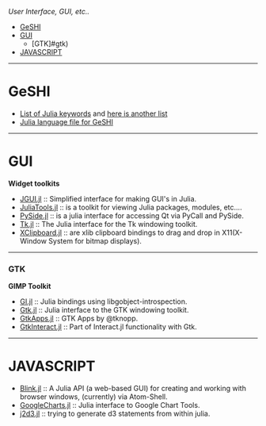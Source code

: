 *User Interface, GUI, etc..*

* [GeSHI](#geshi)
* [GUI](#gui)
   * [GTK]#gtk)
* [JAVASCRIPT](#javascript)

----

# GeSHI 
- [List of Julia keywords](https://github.com/JuliaLang/julia/blob/master/contrib/julia-mode.el#L79-L108) and [here is another list](https://github.com/JuliaLang/julia/commit/71c0aa3e5660258af5c042058d5d8d3b82d93efb)
- [Julia language file for GeSHI](https://github.com/john9631/JuliaDocs/blob/master/julia.php)

----

# GUI 
**Widget toolkits**
- [JGUI.jl](https://github.com/jverzani/JGUI.jl) :: Simplified interface for making GUI's in Julia.
- [JuliaTools.jl](https://github.com/tknopp/JuliaTools.jl) :: is a toolkit for viewing Julia packages, modules, etc....
- [PySide.jl](https://github.com/jverzani/PySide.jl) :: is a julia interface for accessing Qt via PyCall and PySide.
- [Tk.jl](https://github.com/JuliaLang/Tk.jl) :: The Julia interface for the Tk windowing toolkit.
- [XClipboard.jl](https://github.com/kmsquire/XClipboard.jl) :: are xlib clipboard bindings to drag and drop in X11(X-Window System for bitmap displays). 

----

### GTK
**GIMP Toolkit**
- [GI.jl](https://github.com/bfredl/GI.jl) :: Julia bindings using libgobject-introspection.
- [Gtk.jl](https://github.com/JuliaLang/Gtk.jl) :: Julia interface to the GTK windowing toolkit.
- [GtkApps.jl](https://github.com/tknopp/GtkApps.jl) :: GTK Apps by @tknopp.
- [GtkInteract.jl](https://github.com/jverzani/GtkInteract.jl) :: Part of Interact.jl functionality with Gtk.

----

# JAVASCRIPT
- [Blink.jl](https://github.com/one-more-minute/Blink.jl) :: A Julia API (a web-based GUI) for creating and working with browser windows, (currently) via Atom-Shell.
- [GoogleCharts.jl](https://github.com/jverzani/GoogleCharts.jl) :: Julia interface to Google Chart Tools.
- [j2d3.jl](https://github.com/fredo-dedup/j2d3.jl) :: trying to generate d3 statements from within julia.


